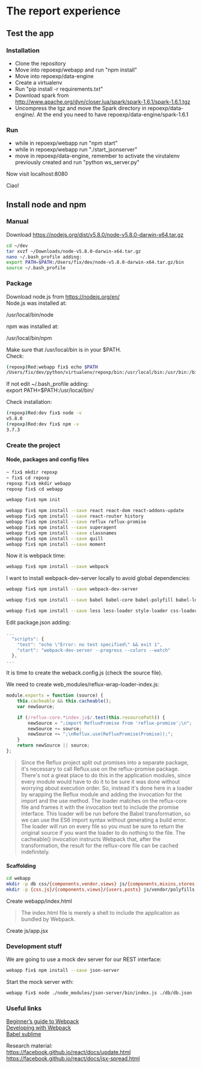 The report experience
=====================

## Test the app

### Installation
* Clone the repository
* Move into repoexp/webapp and run "npm install"  
* Move into repoexp/data-engine
* Create a virtualenv
* Run "pip install -r requirements.txt"
* Download spark from http://www.apache.org/dyn/closer.lua/spark/spark-1.6.1/spark-1.6.1.tgz
* Uncompress the tgz and move the Spark directory in repoexp/data-engine/. At the end you need to have repoexp/data-engine/spark-1.6.1 

### Run
* while in repoexp/webapp run "npm start"
* while in repoexp/webapp run "./start_jsonserver"
* move in repoexp/data-engine, remember to activate the virutalenv previously created and run "python ws_server.py"  

Now visit localhost:8080  

Ciao!  

## Install node and npm

### Manual
Download https://nodejs.org/dist/v5.8.0/node-v5.8.0-darwin-x64.tar.gz  
```bash
cd ~/dev
tar xvzf ~/Downloads/node-v5.8.0-darwin-x64.tar.gz
nano ~/.bash_profile adding:
export PATH=$PATH:/Users/fix/dev/node-v5.8.0-darwin-x64.tar.gz/bin
source ~/.bash_profile
```

### Package
Download node.js from https://nodejs.org/en/  
Node.js was installed at:  
  
   /usr/local/bin/node  
  
npm was installed at:  
  
   /usr/local/bin/npm  
  
Make sure that /usr/local/bin is in your $PATH.  
Check:  
```bash
(repoxp)Red:webapp fix$ echo $PATH 
/Users/fix/dev/python/virtualenv/repoxp/bin:/usr/local/bin:/usr/bin:/bin:/usr/sbin:/sbin:/opt/X11/bin:/usr/local/git/bin:/opt/apache-maven-3.3.3/bin:/Users/fix/Dev/Scala/sbt/bin:/Users/fix/dev/node-v5.0.0-darwin-x64/bin
```

If not edit ~/.bash_profile adding:  
export PATH=$PATH:/usr/local/bin/  

Check installation:
```bash
(repoxp)Red:dev fix$ node -v
v5.8.0
(repoxp)Red:dev fix$ npm -v
3.7.3
```

### Create the project

#### Node, packages and config files
```bash
~ fix$ mkdir repoxp
~ fix$ cd repoxp
repoxp fix$ mkdir webapp
repoxp fix$ cd webapp

webapp fix$ npm init

webapp fix$ npm install --save react react-dom react-addons-update  
webapp fix$ npm install --save react-router history  
webapp fix$ npm install --save reflux reflux-promise
webapp fix$ npm install --save superagent  
webapp fix$ npm install --save classnames  
webapp fix$ npm install --save quill  
webapp fix$ npm install --save moment  
```

Now it is webpack time:
```bash
webapp fix$ npm install --save webpack  
```

I want to install webpack-dev-server locally to avoid global dependencies:  
```bash
webapp fix$ npm install --save webpack-dev-server
```

```bash
webapp fix$ npm install --save babel babel-core babel-polyfill babel-loader babel-preset-es2015 babel-preset-react react-hot-loader
```

```bash
webapp fix$ npm install --save less less-loader style-loader css-loader autoprefixer-loader
```

Edit package.json adding:
```javascript
...
  "scripts": {
    "test": "echo \"Error: no test specified\" && exit 1",
    "start": "webpack-dev-server --progress --colors --watch"
  },
...
```

It is time to create the weback.config.js (check the source file).  

We need to create web_modules/reflux-wrap-loader-index.js:  
```javascript
module.exports = function (source) {
	this.cacheable && this.cacheable();
	var newSource;

	if (/reflux-core.*index.js$/.test(this.resourcePath)) {
		newSource = ";import RefluxPromise from 'reflux-promise';\n";
		newSource += source;
		newSource += ";\nReflux.use(RefluxPromise(Promise));";
	}
	return newSource || source;
};

``` 

> Since the Reflux project split out promises into a separate package, it's necessary to call Reflux.use on the reflux-promise package. There's not a great place to do this in the application modules, since every module would have to do it to be sure it was done without worrying about execution order. So, instead it's done here in a loader by wrapping the Reflux module and adding the invocation for the import and the use method. The loader matches on the reflux-core file and frames it with the invocation text to include the promise interface. This loader will be run before the Babel transformation, so we can use the ES6 import syntax without generating a build error. The loader will run on every file so you must be sure to return the original source if you want the loader to do nothing to the file. The cacheable() invocation instructs Webpack that, after the transformation, the result for the reflux-core file can be cached indefinitely.

#### Scaffolding
```bash
cd webapp
mkdir -p db css/{components,vendor,views} js/{components,mixins,stores,vendor,views}
mkdir -p {css,js}/{components,views}/{users,posts} js/vendor/polyfills
```

Create webapp/index.html  
> The index.html file is merely a shell to include the application as bundled by Webpack.

Create js/app.jsx  

### Development stuff

We are going to use a mock dev server for our REST interface:  
```bash
webapp fix$ npm install --save json-server
```

Start the mock server with:
```bash
webapp fix$ node ./node_modules/json-server/bin/index.js ./db/db.json 
```

### Useful links  
[Beginner’s guide to Webpack](https://medium.com/@dabit3/beginner-s-guide-to-webpack-b1f1a3638460#.9xaaj270d)  
[Developing with Webpack](http://survivejs.com/webpack_react/developing_with_webpack/)  
[Babel sublime](https://github.com/babel/babel-sublime)  

Research material:  
https://facebook.github.io/react/docs/update.html  
https://facebook.github.io/react/docs/jsx-spread.html  
